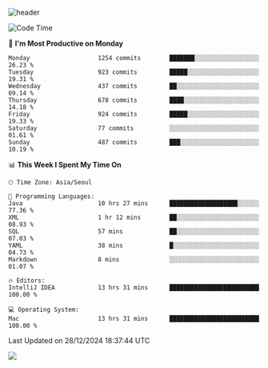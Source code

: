 ![header](https://capsule-render.vercel.app/api?type=Egg&color=timeAuto&height=300&section=header&text=PoPo&fontSize=90&animation=fadeIn)

  <!--START_SECTION:waka-->
![Code Time](http://img.shields.io/badge/Code%20Time-2%2C266%20hrs%2048%20mins-blue)

📅 **I'm Most Productive on Monday** 

```text
Monday                   1254 commits        ███████░░░░░░░░░░░░░░░░░░   26.23 % 
Tuesday                  923 commits         █████░░░░░░░░░░░░░░░░░░░░   19.31 % 
Wednesday                437 commits         ██░░░░░░░░░░░░░░░░░░░░░░░   09.14 % 
Thursday                 678 commits         ████░░░░░░░░░░░░░░░░░░░░░   14.18 % 
Friday                   924 commits         █████░░░░░░░░░░░░░░░░░░░░   19.33 % 
Saturday                 77 commits          ░░░░░░░░░░░░░░░░░░░░░░░░░   01.61 % 
Sunday                   487 commits         ███░░░░░░░░░░░░░░░░░░░░░░   10.19 % 
```


📊 **This Week I Spent My Time On** 

```text
🕑︎ Time Zone: Asia/Seoul

💬 Programming Languages: 
Java                     10 hrs 27 mins      ███████████████████░░░░░░   77.36 % 
XML                      1 hr 12 mins        ██░░░░░░░░░░░░░░░░░░░░░░░   08.93 % 
SQL                      57 mins             ██░░░░░░░░░░░░░░░░░░░░░░░   07.03 % 
YAML                     38 mins             █░░░░░░░░░░░░░░░░░░░░░░░░   04.73 % 
Markdown                 8 mins              ░░░░░░░░░░░░░░░░░░░░░░░░░   01.07 % 

🔥 Editors: 
IntelliJ IDEA            13 hrs 31 mins      █████████████████████████   100.00 % 

💻 Operating System: 
Mac                      13 hrs 31 mins      █████████████████████████   100.00 % 
```


 Last Updated on 28/12/2024 18:37:44 UTC
<!--END_SECTION:waka-->



<img src="https://capsule-render.vercel.app/api?type=Egg&color=timeAuto&height=300&section=footer&text=PoPo&fontSize=90&animation=fadeIn&reversal=true" />
